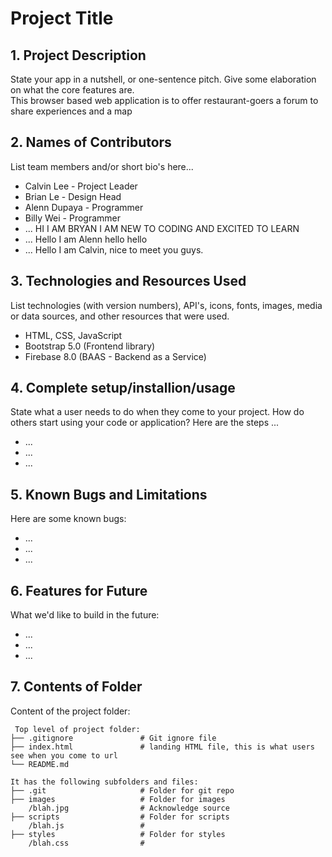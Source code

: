 # Project Title

## 1. Project Description
State your app in a nutshell, or one-sentence pitch. Give some elaboration on what the core features are.  
This browser based web application is to offer restaurant-goers a forum to share experiences and a map 

## 2. Names of Contributors
List team members and/or short bio's here... 
* Calvin Lee - Project Leader
* Brian Le - Design Head
* Alenn Dupaya - Programmer
* Billy Wei - Programmer
* ... HI I AM BRYAN I AM NEW TO CODING AND EXCITED TO LEARN
* ... Hello I am Alenn hello hello
* ... Hello I am Calvin, nice to meet you guys.
	
## 3. Technologies and Resources Used
List technologies (with version numbers), API's, icons, fonts, images, media or data sources, and other resources that were used.
* HTML, CSS, JavaScript
* Bootstrap 5.0 (Frontend library)
* Firebase 8.0 (BAAS - Backend as a Service)

## 4. Complete setup/installion/usage
State what a user needs to do when they come to your project.  How do others start using your code or application?
Here are the steps ...
* ...
* ...
* ...

## 5. Known Bugs and Limitations
Here are some known bugs:
* ...
* ...
* ...

## 6. Features for Future
What we'd like to build in the future:
* ...
* ...
* ...
	
## 7. Contents of Folder
Content of the project folder:

```
 Top level of project folder: 
├── .gitignore               # Git ignore file
├── index.html               # landing HTML file, this is what users see when you come to url
└── README.md

It has the following subfolders and files:
├── .git                     # Folder for git repo
├── images                   # Folder for images
    /blah.jpg                # Acknowledge source
├── scripts                  # Folder for scripts
    /blah.js                 # 
├── styles                   # Folder for styles
    /blah.css                # 



```


